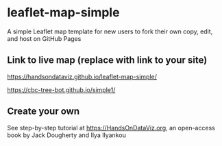 # leaflet-map-simple
A simple Leaflet map template for new users to fork their own copy, edit, and host on GitHub Pages

## Link to live map (replace with link to your site)
https://handsondataviz.github.io/leaflet-map-simple/


https://cbc-tree-bot.github.io/simple1/

## Create your own
See step-by-step tutorial at https://HandsOnDataViz.org, an open-access book by Jack Dougherty and Ilya Ilyankou
